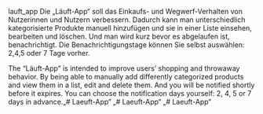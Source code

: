 lauft_app
Die „Läuft-App“ soll das Einkaufs- und Wegwerf-Verhalten von Nutzerinnen und Nutzern verbessern. Dadurch kann man unterschiedlich kategorisierte Produkte manuell hinzufügen und sie in einer Liste einsehen, bearbeiten und löschen. Und man wird kurz bevor es abgelaufen ist, benachrichtigt. Die Benachrichtigungstage können Sie selbst auswählen: 2,4,5 oder 7 Tage vorher.

The “Läuft-App” is intended to improve users’ shopping and throwaway behavior. By being able to manually add differently categorized products and view them in a list, edit and delete them. And you will be notified shortly before it expires. You can choose the notification days yourself: 2, 4, 5 or 7 days in advance.„# Laeuft-App“
„# Laeuft-App“
„# Laeuft-App“
